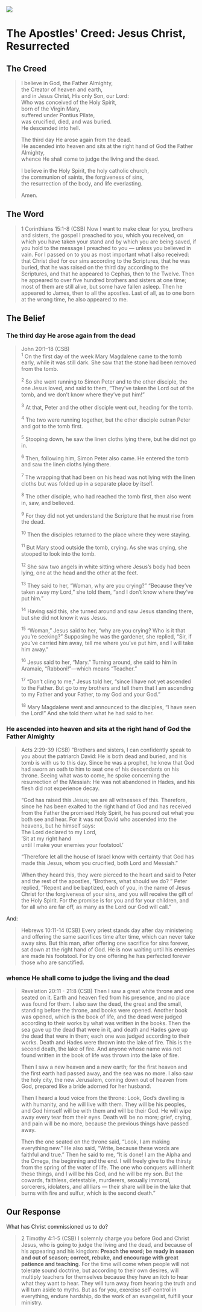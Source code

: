 <img class="intro-right" src="../images/art-apostles-creed.png">

# The Apostles' Creed: Jesus Christ, Resurrected

## The Creed

>I believe in God, the Father Almighty,  
>the Creator of heaven and earth,  
>and in Jesus Christ, His only Son, our Lord:  
>Who was conceived of the Holy Spirit,  
>born of the Virgin Mary,  
>suffered under Pontius Pilate,  
>was crucified, died, and was buried.  
>He descended into hell.  
>  
><bgy>The third day He arose again from the dead.</bgy>  
><bgy>He ascended into heaven and sits at the right hand of God the Father Almighty,</bgy>  
><bgy>whence He shall come to judge the living and the dead.</bgy>  
>  
>I believe in the Holy Spirit, the holy catholic church,  
>the communion of saints, the forgiveness of sins,  
>the resurrection of the body, and life everlasting.  
>  
>Amen.

## The Word

>1 Corinthians 15:1-8 (CSB) Now I want to make clear for you, brothers and sisters, the gospel I preached to you, which you received, on which you have taken your stand and by which you are being saved, if you hold to the message I preached to you — unless you believed in vain. For I passed on to you as most important what I also received: that Christ died for our sins according to the Scriptures, that he was buried, that he was raised on the third day according to the Scriptures, and that he appeared to Cephas, then to the Twelve. Then he appeared to over five hundred brothers and sisters at one time; most of them are still alive, but some have fallen asleep. Then he appeared to James, then to all the apostles. Last of all, as to one born at the wrong time, he also appeared to me.

## The Belief

### The third day He arose again from the dead

>John 20:1–18 (CSB)  
><sup>1</sup> On the first day of the week Mary Magdalene came to the tomb early, while it was still dark. She saw that the stone had been removed from the tomb. 
>
><sup>2</sup> So she went running to Simon Peter and to the other disciple, the one Jesus loved, and said to them, “They’ve taken the Lord out of the tomb, and we don’t know where they’ve put him!” 
>
><sup>3</sup> At that, Peter and the other disciple went out, heading for the tomb. 
>
><sup>4</sup> The two were running together, but the other disciple outran Peter and got to the tomb first. 
>
><sup>5</sup> Stooping down, he saw the linen cloths lying there, but he did not go in. 
>
><sup>6</sup> Then, following him, Simon Peter also came. He entered the tomb and saw the linen cloths lying there. 
>
><sup>7</sup> The wrapping that had been on his head was not lying with the linen cloths but was folded up in a separate place by itself. 
>
><sup>8</sup> The other disciple, who had reached the tomb first, then also went in, saw, and believed. 
>
><sup>9</sup> For they did not yet understand the Scripture that he must rise from the dead. 
>
><sup>10</sup> Then the disciples returned to the place where they were staying. 
>
><sup>11</sup> But Mary stood outside the tomb, crying. As she was crying, she stooped to look into the tomb. 
>
><sup>12</sup> She saw two angels in white sitting where Jesus’s body had been lying, one at the head and the other at the feet. 
>
><sup>13</sup> They said to her, “Woman, why are you crying?” “Because they’ve taken away my Lord,” she told them, “and I don’t know where they’ve put him.” 
>
><sup>14</sup> Having said this, she turned around and saw Jesus standing there, but she did not know it was Jesus. 
>
><sup>15</sup> “Woman,” Jesus said to her, “why are you crying? Who is it that you’re seeking?” Supposing he was the gardener, she replied, “Sir, if you’ve carried him away, tell me where you’ve put him, and I will take him away.” 
>
><sup>16</sup> Jesus said to her, “Mary.” Turning around, she said to him in Aramaic, “Rabboni!”—which means “Teacher.” 
>
><sup>17</sup> “Don’t cling to me,” Jesus told her, “since I have not yet ascended to the Father. But go to my brothers and tell them that I am ascending to my Father and your Father, to my God and your God.” 
>
><sup>18</sup> Mary Magdalene went and announced to the disciples, “I have seen the Lord!” And she told them what he had said to her.

### He ascended into heaven and sits at the right hand of God the Father Almighty

>Acts 2:29-39 (CSB) “Brothers and sisters, I can confidently speak to you about the patriarch David: He is both dead and buried, and his tomb is with us to this day. Since he was a prophet, he knew that God had sworn an oath to him to seat one of his descendants on his throne. Seeing what was to come, he spoke concerning the resurrection of the Messiah: He was not abandoned in Hades, and his flesh did not experience decay.  
>
>“God has raised this Jesus; we are all witnesses of this. Therefore, since he has been exalted to the right hand of God and has received from the Father the promised Holy Spirit, he has poured out what you both see and hear. For it was not David who ascended into the heavens, but he himself says:  
>The Lord declared to my Lord,  
>‘Sit at my right hand  
>until I make your enemies your footstool.’  
>
>“Therefore let all the house of Israel know with certainty that God has made this Jesus, whom you crucified, both Lord and Messiah.”
>
>When they heard this, they were pierced to the heart and said to Peter and the rest of the apostles, “Brothers, what should we do? ”
>Peter replied, “Repent and be baptized, each of you, in the name of Jesus Christ for the forgiveness of your sins, and you will receive the gift of the Holy Spirit. For the promise is for you and for your children, and for all who are far off, as many as the Lord our God will call.”

And:

>Hebrews 10:11-14 (CSB) Every priest stands day after day ministering and offering the same sacrifices time after time, which can never take away sins. But this man, after offering one sacrifice for sins forever, sat down at the right hand of God. He is now waiting until his enemies are made his footstool. For by one offering he has perfected forever those who are sanctified.

### whence He shall come to judge the living and the dead

>Revelation 20:11 - 21:8 (CSB) Then I saw a great white throne and one seated on it. Earth and heaven fled from his presence, and no place was found for them. I also saw the dead, the great and the small, standing before the throne, and books were opened. Another book was opened, which is the book of life, and the dead were judged according to their works by what was written in the books. Then the sea gave up the dead that were in it, and death and Hades gave up the dead that were in them; each one was judged according to their works. Death and Hades were thrown into the lake of fire. This is the second death, the lake of fire. And anyone whose name was not found written in the book of life was thrown into the lake of fire.
>
>Then I saw a new heaven and a new earth; for the first heaven and the first earth had passed away, and the sea was no more. I also saw the holy city, the new Jerusalem, coming down out of heaven from God, prepared like a bride adorned for her husband.
>
>Then I heard a loud voice from the throne: Look, God’s dwelling is with humanity, and he will live with them. They will be his peoples, and God himself will be with them and will be their God. He will wipe away every tear from their eyes. Death will be no more; grief, crying, and pain will be no more, because the previous things have passed away.
>
>Then the one seated on the throne said, “Look, I am making everything new.” He also said, “Write, because these words are faithful and true.” Then he said to me, “It is done! I am the Alpha and the Omega, the beginning and the end. I will freely give to the thirsty from the spring of the water of life. The one who conquers will inherit these things, and I will be his God, and he will be my son. But the cowards, faithless, detestable, murderers, sexually immoral, sorcerers, idolaters, and all liars — their share will be in the lake that burns with fire and sulfur, which is the second death.”

## Our Response

What has Christ commissioned us to do?

>2 Timothy 4:1-5 (CSB) I solemnly charge you before God and Christ Jesus, who is going to judge the living and the dead, and because of his appearing and his kingdom: **Preach the word; be ready in season and out of season; correct, rebuke, and encourage with great patience and teaching**. For the time will come when people will not tolerate sound doctrine, but according to their own desires, will multiply teachers for themselves because they have an itch to hear what they want to hear. They will turn away from hearing the truth and will turn aside to myths. But as for you, exercise self-control in everything, endure hardship, do the work of an evangelist, fulfill your ministry.
